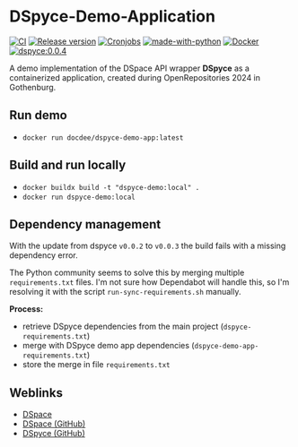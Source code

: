 # DSpyce-Demo-Application

[![CI](https://github.com/deeagle/dspyce-demo-app/actions/workflows/ci.yml/badge.svg)](https://github.com/deeagle/dspyce-demo-app/actions/workflows/ci.yml)
[![Release version](https://github.com/deeagle/dspyce-demo-app/actions/workflows/release.yml/badge.svg)](https://github.com/deeagle/dspyce-demo-app/actions/workflows/release.yml)
[![Cronjobs](https://github.com/deeagle/dspyce-demo-app/actions/workflows/wf-cron.yml/badge.svg)](https://github.com/deeagle/dspyce-demo-app/actions/workflows/wf-cron.yml)
[![made-with-python](https://img.shields.io/badge/Made%20with-Python-1f425f.svg)](https://www.python.org/)
[![Docker](https://badgen.net/badge/icon/docker?icon=docker&label)](https://hub.docker.com/r/docdee/dspyce-demo-app)
[![dspyce:0.0.4](https://img.shields.io/badge/dspyce-0.0.4-blue)](https://img.shields.io/badge/dspyce-0.0.4-blue)

A demo implementation of the DSpace API wrapper **DSpyce** as a containerized application,
created during OpenRepositories 2024 in Gothenburg.

## Run demo

- `docker run docdee/dspyce-demo-app:latest`

## Build and run locally

- `docker buildx build -t "dspyce-demo:local" .`
- `docker run dspyce-demo:local`

## Dependency management

With the update from dspyce `v0.0.2` to `v0.0.3` the build fails with a missing dependency error.

The Python community seems to solve this by merging multiple `requirements.txt` files.
I'm not sure how Dependabot will handle this, so I'm resolving it with the script `run-sync-requirements.sh` manually.

**Process:**

- retrieve DSpyce dependencies from the main project (`dspyce-requirements.txt`)
- merge with DSpyce demo app dependencies (`dspyce-demo-app-requirements.txt`)
- store the merge in file `requirements.txt`

## Weblinks

- [DSpace](https://dspace.lyrasis.org/)
- [DSpace (GitHub)](https://github.com/DSpace/DSpace)
- [DSpyce (GitHub)]

[DSpyce (GitHub)]: https://github.com/dspace-unimr/dspyce
